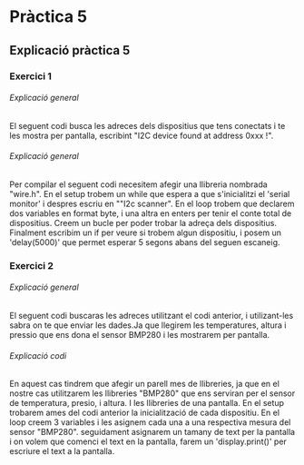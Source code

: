 # Pràctica 5
## Explicació pràctica 5
### Exercici 1
###### Explicació general
El seguent codi busca les adreces dels dispositius que tens conectats i te les mostra per pantalla, escribint "I2C device found at address 0xxx !". 

###### Explicació general
Per compilar el seguent codi necesitem afegir una llibreria nombrada "wire.h".
En el setup trobem un while que espera a que s'inicialitzi el 'serial monitor' i despres escriu en ""I2c scanner".
En el loop trobem que declarem dos variables en format byte, i una altra en enters per tenir el conte total de dispositius. Creem un bucle per poder trobar la adreça dels dispositius.
Finalment escribim un if per veure si trobem algun dispositiu, i posem un 'delay(5000)' que permet esperar 5 segons abans del seguen escaneig.

### Exercici 2
###### Explicació general
El seguent codi buscaras les adreces utilitzant el codi anterior, i utilizant-les sabra on te que enviar les dades.Ja que llegirem les temperatures, altura i pressio que ens dona el sensor BMP280 i les mostrarem per pantalla.

###### Explicació codi
En aquest cas tindrem que afegir un parell mes de llibreries, ja que en el nostre cas utilitzarem les llibreries "BMP280" que ens serviran per el sensor de temperatura, presio, i altura. I les llibreries de una pantalla.
En el setup trobarem ames del codi anterior la inicialització de cada dispositiu.
En el loop creem 3 variables i les asignem cada una a una respectiva mesura del sensor "BMP280". seguidament asignarem un tamany de text per la pantalla i on volem que comenci el text en la pantalla, farem un 'display.print()' per escriure el text a la pantalla.
